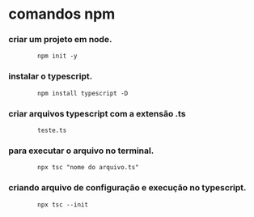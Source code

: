 # comandos npm

### criar um projeto em node.
            npm init -y

### instalar o typescript.

            npm install typescript -D


### criar arquivos typescript com a extensão .ts

            teste.ts

### para executar o arquivo no terminal.

            npx tsc "nome do arquivo.ts"

### criando arquivo de configuração e execução no typescript.

            npx tsc --init
